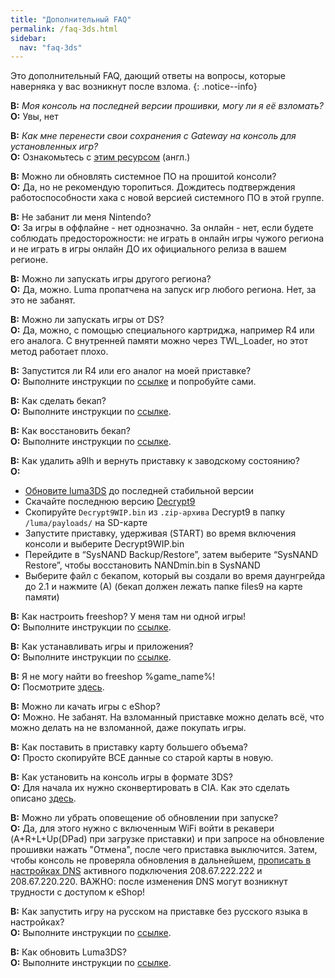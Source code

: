 ```yaml
---
title: "Дополнительный FAQ"
permalink: /faq-3ds.html
sidebar:
  nav: "faq-3ds"
---
```


Это дополнительный FAQ, дающий ответы на вопросы, которые наверняка у вас возникнут после взлома.
{: .notice--info}

<a name="faq_latestfw" />**В:** *Моя консоль на последней версии прошивки, могу ли я её взломать?*    
**О:** Увы, нет

<a name="faq_gatewaysaves" />**В:** *Как мне перенести свои сохранения с Gateway на консоль для установленных игр?*    
**О:** Ознакомьтесь с [этим ресурсом](https://gbatemp.net/threads/425743/) (англ.)

<a name="update" />**В:** Можно ли обновлять системное ПО на прошитой консоли?       
**О:** Да, но не рекомендую торопиться. Дождитесь подтверждения работоспособности хака с новой версией системного ПО в этой группе. 

<a name="ban" />**В:** Не забанит ли меня Nintendo?       
**О:** За игры в оффлайне - нет однозначно. За онлайн - нет, если будете соблюдать предосторожности: не играть в онлайн игры чужого региона и не играть в игры онлайн ДО их официального релиза в вашем регионе. 

<a name="region_free" />**В:** Можно ли запускать игры другого региона?       
**О:** Да, можно. Luma пропатчена на запуск игр любого региона. Нет, за это не забанят. 

<a name="ds" />**В:** Можно ли запускать игры от DS?       
**О:** Да, можно, с помощью специального картриджа, например R4 или его аналога. С внутренней памяти можно через TWL_Loader, но этот метод работает плохо. 

<a name="ds_r4" />**В:** Запустится ли R4 или его аналог на моей приставке?       
**О:** Выполните инструкции по [ссылке](https://3ds.customfw.xyz/troubleshooting#twl_broken) и попробуйте сами.

<a name="backup" />**В:** Как сделать бекап?       
**О:** Выполните инструкции по [ссылке](https://3ds.customfw.xyz/godmode9-usage#nand_backup).

<a name="restore_backup" />**В:** Как восстановить бекап?       
**О:** Выполните инструкции по [ссылке](https://3ds.customfw.xyz/godmode9-usage#nand_restore).

<a name="remove_a9lh" />**В:** Как удалить a9lh и вернуть приставку к заводскому состоянию?       
**О:**       
+ [Обновите luma3DS](http://3ds.customfw.xyz/update-luma3ds) до последней стабильной версии      
+ Скачайте последнюю версию [Decrypt9](https://github.com/d0k3/Decrypt9WIP/releases)      
+ Скопируйте `Decrypt9WIP.bin` из `.zip-архива` Decrypt9 в папку `/luma/payloads/` на SD-карте      
+ Запустите приставку, удерживая (START) во время включения консоли и выберите Decrypt9WIP.bin      
+ Перейдите в “SysNAND Backup/Restore”, затем выберите “SysNAND Restore”, чтобы восстановить NANDmin.bin в SysNAND
+ Выберите файл с бекапом, который вы создали во время даунгрейда до 2.1 и нажмите (А) (бекап должен лежать папке files9 на карте памяти)       

<a name="freeshop" />**В:** Как настроить freeshop? У меня там ни одной игры!       
**О:** Выполните инструкции по [ссылке](https://3ds.customfw.xyz/installing-arm9loaderhax#freeshop).

<a name="cia_games" />**В:** Как устанавливать игры и приложения?       
**О:** Выполните инструкции по [ссылке](https://3ds.customfw.xyz/games).

<a name="3dsisos" />**В:** Я не могу найти во freeshop %game_name%!       
**О:** Посмотрите [здесь](http://www.3dsiso.com/cia-downloads/).

<a name="eshop" />**В:** Можно ли качать игры с eShop?       
**О:** Можно. Не забанят. На взломанный приставке можно делать всё, что можно делать на не взломанной, даже покупать игры. 

<a name="bigger_sd" />**В:** Как поставить в приставку карту большего объема?       
**О:** Просто скопируйте ВСЕ данные со старой карты в новую. 

<a name="3ds_games" />**В:** Как установить на консоль игры в формате 3DS?       
**О:** Для начала их нужно сконвертировать в CIA. Как это сделать описано [здесь](https://3ds.customfw.xyz/godmode9-usage#convert_3ds).

<a name="update_notification" />**В:** Можно ли убрать оповещение об обновлении при запуске?       
**О:** Да, для этого нужно с включенным WiFi войти в рекавери (A+R+L+Up(DPad) при загрузке приставки) и при запросе на обновление прошивки нажать "Отмена", после чего приставка выключится. Затем, чтобы консоль не проверяла обновления в дальнейшем, [прописать в настройках DNS](http://en-americas-support.nintendo.com/app/answers/detail/a_id/217/~/how-to-manually-enter-dns-settings) активного подключения 208.67.222.222 и 208.67.220.220. ВАЖНО: после изменения DNS могут возникнут трудности с доступом к eShop!

<a name="lumalocaleswitcher" />**В:** Как запустить игру на русском на приставке без русского языка в настройках?       
**О:** Выполните инструкции по [ссылке](http://3ds.customfw.xyz/lumalocaleswitcher).

<a name="luma_update" />**В:** Как обновить Luma3DS?       
**О:** Выполните инструкции по [ссылке](http://3ds.customfw.xyz/update-luma3ds).